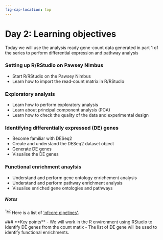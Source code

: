 ```yaml
---
fig-cap-location: top
---
```


# **Day 2: Learning objectives**
Today we will use the analysis ready gene-count data generated in part 1 of the series to perform differential expression and pathway analysis

### **Setting up R/RStudio on Pawsey Nimbus**
- Start R/RStudio on the Pawsey Nimbus
- Learn how to import the read-count matrix in R/RStudio

### **Exploratory analysis**
- Learn how to perform exploratory analysis 
- Learn about principal component analysis (PCA)
- Learn how to check the quality of the data and experimental design

### **Identifying differentially expressed (DE) genes**
- Become familiar with DESeq2
- Create and understand the DESeq2 dataset object
- Generate DE genes
- Visualise the DE genes


### **Functional enrichment anaylsis**
- Understand and perform gene ontology enrichement analysis
- Understand and perform pathway enrichment analysis
- Visualise enriched gene ontologies and pathways

##### **Notes**

<sup id="f1">1[↩](#a1)</sup> Here is a list of ['nfcore pipelines'](https://nf-co.re/pipelines/).

<div class="keypoints">
### **Key points**
- We will work in the R environment using RStudio to identify DE genes from the count matix 
- The list of DE gene will be used to identify functional enrichments. 
</div>